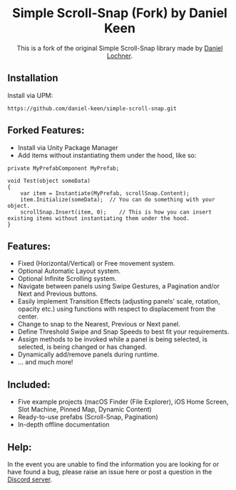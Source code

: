 <h1 align="middle">Simple Scroll-Snap (Fork) by Daniel Keen</h1>
<p align="middle">This is a fork of the original Simple Scroll-Snap library made by <a href="https://github.com/daniellochner/simple-scroll-snap/commits?author=daniellochner">Daniel Lochner</a>.</p>

## Installation
Install via UPM:
```
https://github.com/daniel-keen/simple-scroll-snap.git
```

## Forked Features:
- Install via Unity Package Manager
- Add items without instantiating them under the hood, like so:
```
private MyPrefabComponent MyPrefab;

void Test(object someData)
{
    var item = Instantiate(MyPrefab, scrollSnap.Content);
    item.Initialize(someData);  // You can do something with your object.
    scrollSnap.Insert(item, 0);    // This is how you can insert existing items without instantiating them under the hood.
}
```

## Features:
- Fixed (Horizontal/Vertical) or Free movement system.
- Optional Automatic Layout system.
- Optional Infinite Scrolling system.
- Navigate between panels using Swipe Gestures, a Pagination and/or Next and Previous buttons.
- Easily implement Transition Effects (adjusting panels' scale, rotation, opacity etc.) using functions with respect to displacement from the center.
- Change to snap to the Nearest, Previous or Next panel.
- Define Threshold Swipe and Snap Speeds to best fit your requirements.
- Assign methods to be invoked while a panel is being selected, is selected, is being changed or has changed.
- Dynamically add/remove panels during runtime.
- ... and much more!

## Included:
- Five example projects (macOS Finder (File Explorer), iOS Home Screen, Slot Machine, Pinned Map, Dynamic Content)
- Ready-to-use prefabs (Scroll-Snap, Pagination)
- In-depth offline documentation

## Help:
In the event you are unable to find the information you are looking for or have found a bug, please raise an issue here or post a question in the [Discord server](https://discord.gg/sJysbdu).
